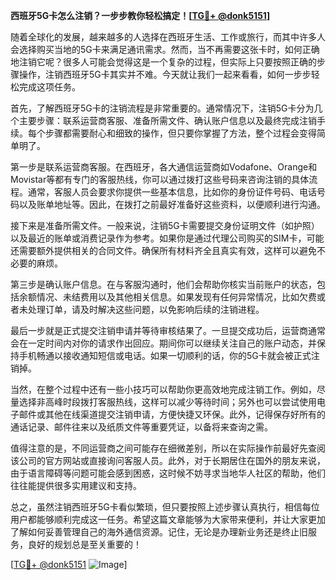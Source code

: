 **西班牙5G卡怎么注销？一步步教你轻松搞定！[[TG💪+ @donk5151](https://t.me/s/donk5151)]**

随着全球化的发展，越来越多的人选择在西班牙生活、工作或旅行，而其中许多人会选择购买当地的5G卡来满足通讯需求。然而，当不再需要这张卡时，如何正确地注销它呢？很多人可能会觉得这是一个复杂的过程，但实际上只要按照正确的步骤操作，注销西班牙5G卡其实并不难。今天就让我们一起来看看，如何一步步轻松完成这项任务。

首先，了解西班牙5G卡的注销流程是非常重要的。通常情况下，注销5G卡分为几个主要步骤：联系运营商客服、准备所需文件、确认账户信息以及最终完成注销手续。每个步骤都需要耐心和细致的操作，但只要你掌握了方法，整个过程会变得简单明了。

第一步是联系运营商客服。在西班牙，各大通信运营商如Vodafone、Orange和Movistar等都有专门的客服热线，你可以通过拨打这些号码来咨询注销的具体流程。通常，客服人员会要求你提供一些基本信息，比如你的身份证件号码、电话号码以及账单地址等。因此，在拨打之前最好准备好这些资料，以便顺利进行沟通。

接下来是准备所需文件。一般来说，注销5G卡需要提交身份证明文件（如护照）以及最近的账单或消费记录作为参考。如果你是通过代理公司购买的SIM卡，可能还需要额外提供相关的合同文件。确保所有材料齐全且真实有效，这样可以避免不必要的麻烦。

第三步是确认账户信息。在与客服沟通时，他们会帮助你核实当前账户的状态，包括余额情况、未结费用以及其他相关信息。如果发现有任何异常情况，比如欠费或者未处理订单，请及时解决这些问题，以免影响后续的注销进程。

最后一步就是正式提交注销申请并等待审核结果了。一旦提交成功后，运营商通常会在一定时间内对你的请求作出回应。期间你可以继续关注自己的账户动态，并保持手机畅通以接收通知短信或电话。如果一切顺利的话，你的5G卡就会被正式注销掉。

当然，在整个过程中还有一些小技巧可以帮助你更高效地完成注销工作。例如，尽量选择非高峰时段拨打客服热线，这样可以减少等待时间；另外也可以尝试使用电子邮件或其他在线渠道提交注销申请，方便快捷又环保。此外，记得保存好所有的通话记录、邮件往来以及纸质文件等重要凭证，以备将来查询之需。

值得注意的是，不同运营商之间可能存在细微差别，所以在实际操作前最好先查阅该公司的官方网站或直接询问客服人员。此外，对于长期居住在国外的朋友来说，由于语言障碍等问题可能会感到困惑，这时候不妨寻求当地华人社区的帮助，他们往往能提供很多实用建议和支持。

总之，虽然注销西班牙5G卡看似繁琐，但只要按照上述步骤认真执行，相信每位用户都能够顺利完成这一任务。希望这篇文章能够为大家带来便利，并让大家更加了解如何妥善管理自己的海外通信资源。记住，无论是办理新业务还是终止旧服务，良好的规划总是至关重要的！

[[TG💪+ @donk5151](https://t.me/s/donk5151) ![Image](https://i.postimg.cc/rwNCRYN7/Snipaste-2025-04-30-17-27-05.png)]